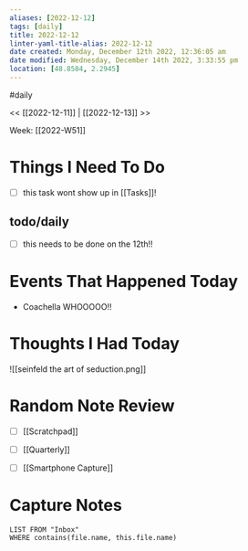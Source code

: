 ```yaml
---
aliases: [2022-12-12]
tags: [daily]
title: 2022-12-12
linter-yaml-title-alias: 2022-12-12
date created: Monday, December 12th 2022, 12:36:05 am
date modified: Wednesday, December 14th 2022, 3:33:55 pm
location: [48.8584, 2.2945]
---
```


#daily 


<< [[2022-12-11]] | [[2022-12-13]] >>

Week: [[2022-W51]]


# Things I Need To Do

- [ ] this task wont show up in [[Tasks]]!

## todo/daily
- [ ] this needs to be done on the 12th!!

# Events That Happened Today

- Coachella WHOOOOO!!

# Thoughts I Had Today

![[seinfeld the art of seduction.png]]

# Random Note Review

- [ ] [[Scratchpad]]
- [ ] [[Quarterly]]
- [ ] [[Smartphone Capture]]



# Capture Notes

```dataview
LIST FROM "Inbox"
WHERE contains(file.name, this.file.name)
```